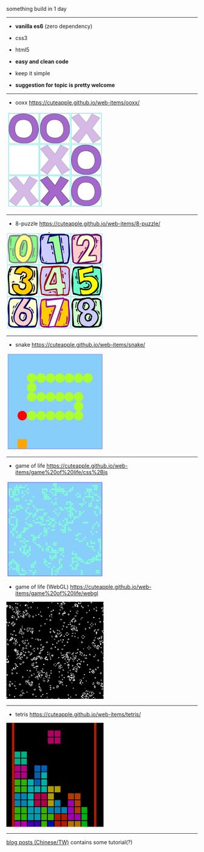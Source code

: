something build in 1 day

---

- **vanilla es6** (zero dependency)
- css3
- html5


- **easy and clean code**
- keep it simple

- **suggestion for topic is pretty welcome**

---

- ooxx https://cuteapple.github.io/web-items/ooxx/
<img src="ooxx/cover.png" width="256">

---

- 8-puzzle https://cuteapple.github.io/web-items/8-puzzle/
<img src="8-puzzle/cover.png" width="256">

---

- snake https://cuteapple.github.io/web-items/snake/
<img src="snake/cover.png" width="256">

---

- game of life https://cuteapple.github.io/web-items/game%20of%20life/css%2Bjs
<img src="game%20of%20life/css+js/cover.png" width="256">

- game of life (WebGL) https://cuteapple.github.io/web-items/game%20of%20life/webgl
<img src="game%20of%20life/webgl/cover.png" width="256">

---

- tetris https://cuteapple.github.io/web-items/tetris/
<img src="tetris/cover.png" width="256">

---

[blog posts (Chinese/TW)](http://cuteappleplayintheweb.blogspot.com/search/label/%E8%A3%BD%E4%BD%9C%E4%B8%80%E4%BA%9B%E6%9D%B1%E8%A5%BF) contains some tutorial(?)
